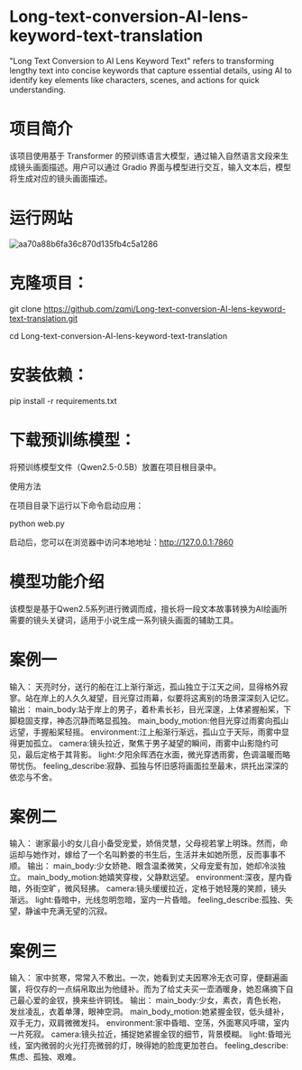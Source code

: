# Long-text-conversion-AI-lens-keyword-text-translation
"Long Text Conversion to AI Lens Keyword Text" refers to transforming lengthy text into concise keywords that capture essential details, using AI to identify key elements like characters, scenes, and actions for quick understanding.

# 项目简介
该项目使用基于 Transformer 的预训练语言大模型，通过输入自然语言文段来生成镜头画面描述。用户可以通过 Gradio 界面与模型进行交互，输入文本后，模型将生成对应的镜头画面描述。

# 运行网站

![aa70a88b6fa36c870d135fb4c5a1286](https://github.com/user-attachments/assets/9610f403-03b1-41ad-9422-f0b41d57cab9)

# 克隆项目：

git clone https://github.com/zqmi/Long-text-conversion-AI-lens-keyword-text-translation.git

cd Long-text-conversion-AI-lens-keyword-text-translation

# 安装依赖：

pip install -r requirements.txt

# 下载预训练模型：

将预训练模型文件（Qwen2.5-0.5B）放置在项目根目录中。

使用方法

在项目目录下运行以下命令启动应用：

python web.py

启动后，您可以在浏览器中访问本地地址：http://127.0.0.1:7860

# 模型功能介绍
该模型是基于Qwen2.5系列进行微调而成，擅长将一段文本故事转换为AI绘画所需要的镜头关键词，适用于小说生成一系列镜头画面的辅助工具。

# 案例一
输入：
天亮时分，送行的船在江上渐行渐远，孤山独立于江天之间，显得格外寂寥。站在岸上的人久久凝望，目光穿过雨幕，似要将这离别的场景深深刻入记忆。
输出：
main_body:站于岸上的男子，着朴素长衫，目光深邃，上体紧握船桨，下脚稳固支撑，神态沉静而略显孤独。
main_body_motion:他目光穿过雨雾向孤山远望，手握船桨轻摇。
environment:江上船渐行渐远，孤山立于天际，雨雾中显得更加孤立。
camera:镜头拉近，聚焦于男子凝望的瞬间，雨雾中山影隐约可见，最后定格于其背影。
light:夕阳余晖洒在水面，微光穿透雨雾，色调温暖而略带忧伤。
feeling_describe:寂静、孤独与怀旧感将画面拉至最末，烘托出深深的依恋与不舍。
# 案例二
输入：
谢家最小的女儿自小备受宠爱，娇俏灵慧，父母视若掌上明珠。然而，命运却与她作对，嫁给了一个名叫黔娄的书生后，生活并未如她所愿，反而事事不顺。
输出：
main_body:少女娇艳、眼含温柔微笑，父母宠爱有加，她却冷淡独立。
main_body_motion:她嬉笑穿梭，父静默远望。
environment:深夜，屋内昏暗，外街空旷，微风轻拂。
camera:镜头缓缓拉近，定格于她轻蔑的笑颜，镜头渐远。
light:昏暗中，光线忽明忽暗，室内一片昏暗。
feeling_describe:孤独、失望，静谧中充满无望的沉寂。
# 案例三
输入：
家中贫寒，常常入不敷出。一次，她看到丈夫因寒冷无衣可穿，便翻遍画箧，将仅存的一点绢帛取出为他缝补。而为了给丈夫买一壶酒暖身，她忍痛摘下自己最心爱的金钗，换来些许铜钱。
输出：
main_body:少女，素衣，青色长袍，发丝凌乱，衣着单薄，眼神空洞。
main_body_motion:她紧握金钗，低头缝补，双手无力，双肩微微发抖。
environment:家中昏暗、空荡，外面寒风呼啸，室内一片死寂。
camera:镜头拉近，捕捉她紧握金钗的细节，背景模糊。
light:昏暗光线，室内微弱的火光打亮微弱的灯，映得她的脸庞更加苍白。
feeling_describe:焦虑、孤独、艰难。








